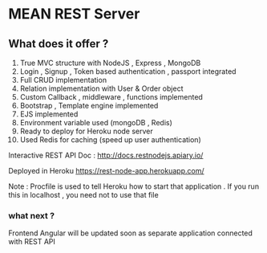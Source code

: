 # MEAN REST Server

## What does it offer ?
1. True MVC structure with NodeJS , Express , MongoDB
2. Login , Signup , Token based authentication , passport integrated
3. Full CRUD implementation
4. Relation implementation with User & Order object
5. Custom Callback , middleware , functions implemented
7. Bootstrap , Template engine implemented
8. EJS implemented
9. Environment variable used (mongoDB , Redis)
10. Ready to deploy for Heroku node server
11. Used Redis for caching (speed up user authentication)

Interactive REST API Doc : http://docs.restnodejs.apiary.io/

Deployed in Heroku https://rest-node-app.herokuapp.com/

Note :
Procfile is used to tell Heroku how to start that application . If you run this in localhost , you need not to use that file

### what next ?
Frontend Angular will be updated soon as separate application connected with REST API
